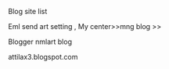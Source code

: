 Blog site  list





Eml send art setting ,
My center>>mng blog >>




Blogger  nmlart blog


attilax3.blogspot.com
